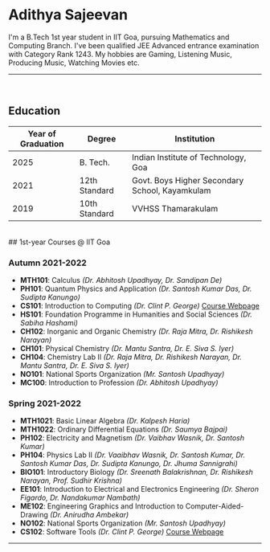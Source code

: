 # Adithya Sajeevan

I'm a B.Tech 1st year student in IIT Goa, pursuing Mathematics and Computing Branch.
I've been qualified JEE Advanced entrance examination with Category Rank 1243.
My hobbies are Gaming, Listening Music, Producing Music, Watching Movies etc.

<hr>
<br>

## Education

|Year of Graduation|Degree|Institution|
|-|-|-|
|2025|B. Tech.|Indian Institute of Technology, Goa|
|2021|12th Standard|Govt. Boys Higher Secondary School, Kayamkulam|
|2019|10th Standard|VVHSS Thamarakulam|
<br>
## 1st-year Courses @ IIT Goa

### Autumn 2021-2022

- **MTH101**: Calculus *(Dr. Abhitosh Upadhyay, Dr. Sandipan De)*
- **PH101**: Quantum Physics and Application *(Dr. Santosh Kumar Das, Dr. Sudipta Kanungo)*
- **CS101**: Introduction to Computing *(Dr. Clint P. George)* [Course Webpage](https://clintpgeorge.github.io/cs-101/autumn-2021/)
- **HS101**: Foundation Programme in Humanities and Social Sciences *(Dr. Sabiha Hashami)*
- **CH102**: Inorganic and Organic Chemistry *(Dr. Raja Mitra, Dr. Rishikesh Narayan)*
- **CH101**: Physical Chemistry *(Dr. Mantu Santra, Dr. E. Siva S. Iyer)*
- **CH104**: Chemistry Lab II *(Dr. Raja Mitra, Dr. Rishikesh Narayan, Dr. Mantu Santra, Dr. E. Siva S. Iyer)*
- **NO101**: National Sports Organization *(Mr. Santosh Upadhyay)*
- **MC100**: Introduction to Profession *(Dr. Abhitosh Upadhyay)*

### Spring 2021-2022

- **MTH1021**: Basic Linear Algebra *(Dr. Kalpesh Haria)*
- **MTH1022**: Ordinary Differential Equations *(Dr. Saumya Bajpai)*
- **PH102**: Electricity and Magnetism *(Dr. Vaibhav Wasnik, Dr. Santosh Kumar)*
- **PH104**: Physics Lab II *(Dr. Vaaibhav Wasnik, Dr. Santosh Kumar, Dr. Santosh Kumar Das, Dr. Sudipta Kanungo, Dr. Jhuma Sannigrahi)*
- **BIO101**: Introductory Biology *(Dr. Sreenath Balakrishnan, Dr. Rishikesh Narayan, Prof. Sudhir Krishna)*
- **EE101**: Introduction to Electrical and Electronics Engineering *(Dr. Sheron Figardo, Dr. Nandakumar Nambath)*
- **ME102**: Engineering Graphics and Introduction to Computer-Aided-Drawing *(Dr. Anirudha Ambekar)*
- **NO102**: National Sports Organization *(Mr. Santosh Upadhyay)*
- **CS102**: Software Tools *(Dr. Clint P. George)* [Course Webpage](https://clintpgeorge.github.io/cs-102/spring-2022/)

<hr>